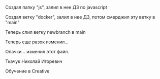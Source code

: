 Создал папку "js", залил в нее ДЗ по javascript

Создал ветку "docker", залил в нее ДЗ, потом смерджил эту ветку в "main"

Теперь слил ветку newbranch в main

Теперь еще разок изменил...

Опачки... изменил этот файл.

Ткачук Николай Игоревич

Обучение в Creative
